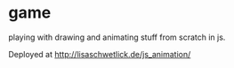 # game

playing with drawing and animating stuff from scratch in js. 

Deployed at 
http://lisaschwetlick.de/js_animation/

